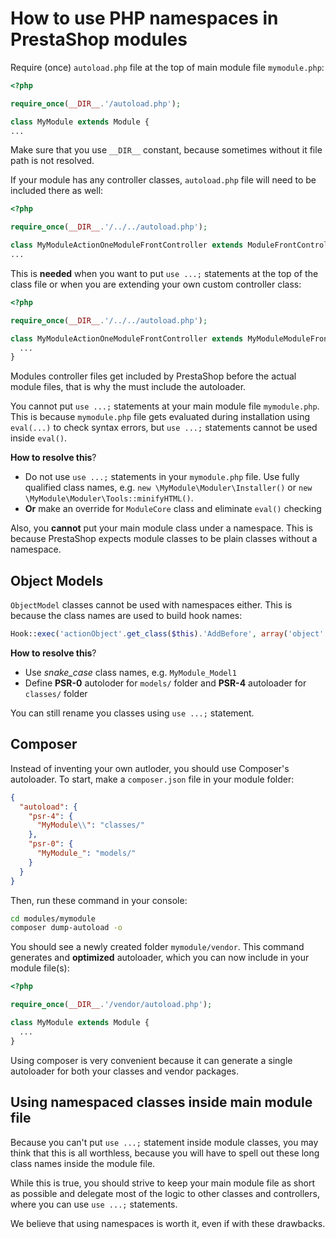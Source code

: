 # How to use PHP namespaces in PrestaShop modules

Require (once) `autoload.php` file at the top of main module file `mymodule.php`:

```php
<?php

require_once(__DIR__.'/autoload.php');

class MyModule extends Module {
...
```

Make sure that you use `__DIR__` constant, because sometimes without it file path is not resolved.

If your module has any controller classes, `autoload.php` file will need to be included there as well:

```php
<?php

require_once(__DIR__.'/../../autoload.php');

class MyModuleActionOneModuleFrontController extends ModuleFrontController {
...
```

This is **needed** when you want to put `use ...;` statements at the top of the class file or
when you are extending your own custom controller class:

```php
<?php

require_once(__DIR__.'/../../autoload.php');

class MyModuleActionOneModuleFrontController extends MyModuleModuleFrontController {
  ...
}
```

Modules controller files get included by PrestaShop before the actual module files,
that is why the must include the autoloader.

You cannot put `use ...;` statements at your main module file `mymodule.php`.
This is because `mymodule.php` file gets evaluated during installation using `eval(...)`
to check syntax errors, but `use ...;` statements cannot be used inside `eval()`.

**How to resolve this**?

  - Do not use `use ...;` statements in your `mymodule.php` file. Use fully qualified class names,
    e.g. `new \MyModule\Moduler\Installer()` or `new \MyModule\Moduler\Tools::minifyHTML()`.
  - **Or** make an override for `ModuleCore` class and eliminate `eval()` checking

Also, you **cannot** put your main module class under a namespace. This is because
PrestaShop expects module classes to be plain classes without a namespace.

## Object Models

`ObjectModel` classes cannot be used with namespaces either. This is because
the class names are used to build hook names:

```php
Hook::exec('actionObject'.get_class($this).'AddBefore', array('object' => $this));
```

**How to resolve this**?

  - Use *snake_case* class names, e.g. `MyModule_Model1`
  - Define **PSR-0** autoloder for `models/` folder and **PSR-4** autoloader for `classes/` folder

You can still rename you classes using `use ...;` statement.

## Composer

Instead of inventing your own autloder, you should use Composer's autoloader.
To start, make a `composer.json` file in your module folder:

```json
{
  "autoload": {
    "psr-4": {
      "MyModule\\": "classes/"
    },
    "psr-0": {
      "MyModule_": "models/"
    }
  }
}
```

Then, run these command in your console:

```bash
cd modules/mymodule
composer dump-autoload -o
```

You should see a newly created folder `mymodule/vendor`.
This command generates and **optimized** autoloader, which you can now include
in your module file(s):

```php
<?php

require_once(__DIR__.'/vendor/autoload.php');

class MyModule extends Module {
  ...
}
```

Using composer is very convenient because it can generate a single autoloader
for both your classes and vendor packages.

## Using namespaced classes inside main module file

Because you can't put `use ...;` statement inside module classes, you may think that
this is all worthless, because you will have to spell out these long class names inside
the module file.

While this is true, you should strive to keep your main module file as short as possible
and delegate most of the logic to other classes and controllers, where you can use `use ...;`
statements.

We believe that using namespaces is worth it, even if with these drawbacks.
